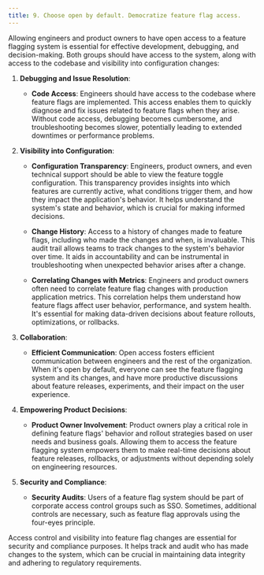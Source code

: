 ```yaml
---
title: 9. Choose open by default. Democratize feature flag access.
---
```


Allowing engineers and product owners to have open access to a feature flagging system is essential for effective development, debugging, and decision-making. Both groups should have access to the system, along with access to the codebase and  visibility into configuration changes:

1. **Debugging and Issue Resolution**:

   - **Code Access**: Engineers should have access to the codebase where feature flags are implemented. This access enables them to quickly diagnose and fix issues related to feature flags when they arise. Without code access, debugging becomes cumbersome, and troubleshooting becomes slower, potentially leading to extended downtimes or performance problems.

2. **Visibility into Configuration**:

   - **Configuration Transparency**: Engineers, product owners, and even technical support should be able to view the feature toggle configuration. This transparency provides insights into which features are currently active, what conditions trigger them, and how they impact the application's behavior. It helps understand the system's state and behavior, which is crucial for making informed decisions.

   - **Change History**: Access to a history of changes made to feature flags, including who made the changes and when, is invaluable. This audit trail allows teams to track changes to the system's behavior over time. It aids in accountability and can be instrumental in troubleshooting when unexpected behavior arises after a change.

   - **Correlating Changes with Metrics**: Engineers and product owners often need to correlate feature flag changes with production application metrics. This correlation helps them understand how feature flags affect user behavior, performance, and system health. It's essential for making data-driven decisions about feature rollouts, optimizations, or rollbacks.

3. **Collaboration**:

   - **Efficient Communication**: Open access fosters efficient communication between engineers and the rest of the organization. When it's open by default, everyone can see the feature flagging system and its changes, and have more productive discussions about feature releases, experiments, and their impact on the user experience.

4. **Empowering Product Decisions**:

   - **Product Owner Involvement**: Product owners play a critical role in defining feature flags' behavior and rollout strategies based on user needs and business goals. Allowing them to access the feature flagging system empowers them to make real-time decisions about feature releases, rollbacks, or adjustments without depending solely on engineering resources.

5. **Security and Compliance**:

   - **Security Audits**: Users of a feature flag system should be part of corporate access control groups such as SSO.  Sometimes, additional controls are necessary, such as feature flag approvals using the four-eyes principle. 

Access control and visibility into feature flag changes are essential for security and compliance purposes. It helps track and audit who has made changes to the system, which can be crucial in maintaining data integrity and adhering to regulatory requirements.
